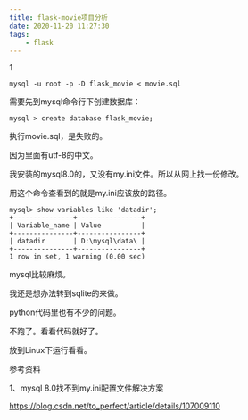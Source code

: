 ```yaml
---
title: flask-movie项目分析
date: 2020-11-20 11:27:30
tags:
	- flask
---
```


1

```
mysql -u root -p -D flask_movie < movie.sql
```

需要先到mysql命令行下创建数据库：

```
mysql > create database flask_movie;
```

执行movie.sql，是失败的。

因为里面有utf-8的中文。

我安装的mysql8.0的，又没有my.ini文件。所以从网上找一份修改。

用这个命令查看到的就是my.ini应该放的路径。

```
mysql> show variables like 'datadir';
+---------------+----------------+
| Variable_name | Value          |
+---------------+----------------+
| datadir       | D:\mysql\data\ |
+---------------+----------------+
1 row in set, 1 warning (0.00 sec)
```

mysql比较麻烦。

我还是想办法转到sqlite的来做。



python代码里也有不少的问题。

不跑了。看看代码就好了。



放到Linux下运行看看。



参考资料

1、mysql 8.0找不到my.ini配置文件解决方案

https://blog.csdn.net/to_perfect/article/details/107009110